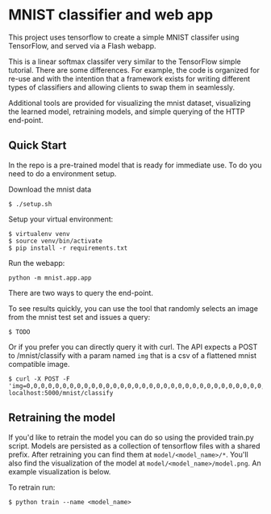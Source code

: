 # MNIST classifier and web app

This project uses tensorflow to create a simple MNIST classifer using TensorFlow, and served via a
Flash webapp.

This is a linear softmax classifer very similar to the TensorFlow simple tutorial.  There are some
differences.  For example, the code is organized for re-use and with the intention that a framework
exists for writing different types of classifiers and allowing clients to swap them in seamlessly.

Additional tools are provided for visualizing the mnist dataset, visualizing the learned model, retraining
models, and simple querying of the HTTP end-point.

## Quick Start
In the repo is a pre-trained model that is ready for immediate use.  To do you need to do a environment setup.

Download the mnist data
```shell
$ ./setup.sh
```

Setup your virtual environment:
```shell
$ virtualenv venv
$ source venv/bin/activate
$ pip install -r requirements.txt
```

Run the webapp:
```shell
python -m mnist.app.app
```
There are two ways to query the end-point.  

To see results quickly, you can use the tool that randomly selects an image from the mnist test set and issues a query:
```shell
$ TODO
```

Or if you prefer you can directly query it with curl.  The API expects 
a POST to /mnist/classify with a param named `img` that is a csv of a flattened mnist compatible
image.
```shell
$ curl -X POST -F 'img=0,0,0,0,0,0,0,0,0,0,0,0,0,0,0,0,0,0,0,0,0,0,0,0,0,0,0,0,0,0,0,0,0,0,0,0,0,0,0,0,0,0,0,0,0,0,0,0,0,0,0,0,0,0,0,0,0,0,0,0,0,0,0,0,0,0,0,0,0,0,0,0,0,0,0,0,0,0,0,0,0,0,0,0,0,0,0,0,0,0,0,0,0,0,0,0,0,0,0,0,0,0,0,0,0,0,0,0,0,0,0,0,0,0,0,0,0,0,0,0,0,0,0,0,0,0,0,0,0,0,0,0,0,0,0,0,0,0,0,0,0,0,0,0,0,0,0,0,0,0,0,0,0,0,0,0,0,0,0,0,0,0,0,0,0,0,0,0,0,0,0,0,0,0,0,0,0,0,0,0,0,0,0,0,0,0,0,0,0,0,0,0,0,0,0,0,0,0,0,0,0,0,84,185,159,151,60,36,0,0,0,0,0,0,0,0,0,0,0,0,0,0,0,0,0,0,0,0,0,0,222,254,254,254,254,241,198,198,198,198,198,198,198,198,170,52,0,0,0,0,0,0,0,0,0,0,0,0,67,114,72,114,163,227,254,225,254,254,254,250,229,254,254,140,0,0,0,0,0,0,0,0,0,0,0,0,0,0,0,0,0,17,66,14,67,67,67,59,21,236,254,106,0,0,0,0,0,0,0,0,0,0,0,0,0,0,0,0,0,0,0,0,0,0,0,0,83,253,209,18,0,0,0,0,0,0,0,0,0,0,0,0,0,0,0,0,0,0,0,0,0,0,0,22,233,255,83,0,0,0,0,0,0,0,0,0,0,0,0,0,0,0,0,0,0,0,0,0,0,0,0,129,254,238,44,0,0,0,0,0,0,0,0,0,0,0,0,0,0,0,0,0,0,0,0,0,0,0,59,249,254,62,0,0,0,0,0,0,0,0,0,0,0,0,0,0,0,0,0,0,0,0,0,0,0,0,133,254,187,5,0,0,0,0,0,0,0,0,0,0,0,0,0,0,0,0,0,0,0,0,0,0,0,9,205,248,58,0,0,0,0,0,0,0,0,0,0,0,0,0,0,0,0,0,0,0,0,0,0,0,0,126,254,182,0,0,0,0,0,0,0,0,0,0,0,0,0,0,0,0,0,0,0,0,0,0,0,0,75,251,240,57,0,0,0,0,0,0,0,0,0,0,0,0,0,0,0,0,0,0,0,0,0,0,0,19,221,254,166,0,0,0,0,0,0,0,0,0,0,0,0,0,0,0,0,0,0,0,0,0,0,0,3,203,254,219,35,0,0,0,0,0,0,0,0,0,0,0,0,0,0,0,0,0,0,0,0,0,0,0,38,254,254,77,0,0,0,0,0,0,0,0,0,0,0,0,0,0,0,0,0,0,0,0,0,0,0,31,224,254,115,1,0,0,0,0,0,0,0,0,0,0,0,0,0,0,0,0,0,0,0,0,0,0,0,133,254,254,52,0,0,0,0,0,0,0,0,0,0,0,0,0,0,0,0,0,0,0,0,0,0,0,61,242,254,254,52,0,0,0,0,0,0,0,0,0,0,0,0,0,0,0,0,0,0,0,0,0,0,0,121,254,254,219,40,0,0,0,0,0,0,0,0,0,0,0,0,0,0,0,0,0,0,0,0,0,0,0,121,254,207,18,0,0,0,0,0,0,0,0,0,0,0,0,0,0,0,0,0,0,0,0,0,0,0,0,0,0,0,0,0,0,0,0,0,0,0,0,0,0,0,0,0,0' localhost:5000/mnist/classify
```

## Retraining the model
If you'd like to retrain the model you can do so using the provided train.py script.  Models are persisted as a collection 
of tensorflow files with a shared prefix.  After retraining you can find them at `model/<model_name>/*`.  You'll also 
find the visualization of the model at `model/<model_name>/model.png`.  An example visualization is below.

To retrain run:
```shell
$ python train --name <model_name>
```

